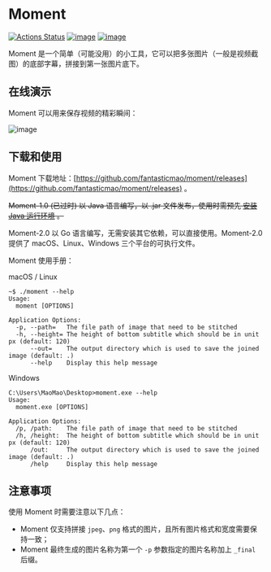 # Moment

[![Actions Status](https://github.com/fantasticmao/moment/workflows/ci/badge.svg)](https://github.com/fantasticmao/moment/actions)
[![image](https://img.shields.io/badge/release-download-blue.svg)](https://github.com/fantasticmao/moment/releases)
[![image](https://img.shields.io/badge/license-MIT-green.svg)](https://github.com/fantasticmao/moment/blob/master/LICENSE)

Moment 是一个简单（可能没用）的小工具，它可以把多张图片（一般是视频截图）的底部字幕，拼接到第一张图片底下。

## 在线演示

Moment 可以用来保存视频的精彩瞬间：

![image](doc/usage.gif)

## 下载和使用

Moment 下载地址：[https://github.com/fantasticmao/moment/releases](https://github.com/fantasticmao/moment/releases) 。

~~Moment-1.0 (已过时) 以 Java 语言编写，以 .jar 文件发布，使用时需预先 [安装 Java 运行环境](https://www.baidu.com/s?wd=安装%20JRE) 。~~

Moment-2.0 以 Go 语言编写，无需安装其它依赖，可以直接使用。Moment-2.0 提供了 macOS、Linux、Windows 三个平台的可执行文件。

Moment 使用手册：

macOS / Linux

```text
~$ ./moment --help
Usage:
  moment [OPTIONS]

Application Options:
  -p, --path=   The file path of image that need to be stitched
  -h, --height= The height of bottom subtitle which should be in unit px (default: 120)
      --out=    The output directory which is used to save the joined image (default: .)
      --help    Display this help message
```

Windows

```text
C:\Users\MaoMao\Desktop>moment.exe --help
Usage:
  moment.exe [OPTIONS]

Application Options:
  /p, /path:    The file path of image that need to be stitched
  /h, /height:  The height of bottom subtitle which should be in unit px (default: 120)
      /out:     The output directory which is used to save the joined image (default: .)
      /help     Display this help message
```

## 注意事项

使用 Moment 时需要注意以下几点：

- Moment 仅支持拼接 `jpeg`、`png` 格式的图片，且所有图片格式和宽度需要保持一致；
- Moment 最终生成的图片名称为第一个 `-p` 参数指定的图片名称加上 `_final` 后缀。
